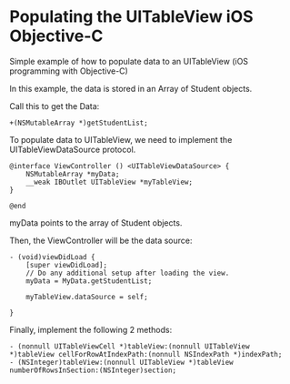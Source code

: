 # Populating the UITableView iOS Objective-C
 
Simple example of how to populate data to an UITableView (iOS programming with Objective-C)

In this example, the data is stored in an Array of Student objects.

Call this to get the Data:
```
+(NSMutableArray *)getStudentList;
```

To populate data to UITableView, we need to implement the UITableViewDataSource protocol.

```
@interface ViewController () <UITableViewDataSource> {
    NSMutableArray *myData;
    __weak IBOutlet UITableView *myTableView;
}

@end
```

myData points to the array of Student objects.

Then, the ViewController will be the data source:
```
- (void)viewDidLoad {
    [super viewDidLoad];
    // Do any additional setup after loading the view.
    myData = MyData.getStudentList;
    
    myTableView.dataSource = self;
    
}
```
Finally, implement the following 2 methods:
```
- (nonnull UITableViewCell *)tableView:(nonnull UITableView *)tableView cellForRowAtIndexPath:(nonnull NSIndexPath *)indexPath;
- (NSInteger)tableView:(nonnull UITableView *)tableView numberOfRowsInSection:(NSInteger)section;
```

